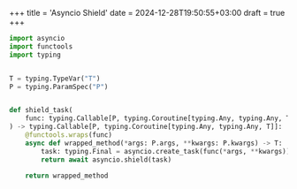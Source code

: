 +++
title = 'Asyncio Shield'
date = 2024-12-28T19:50:55+03:00
draft = true
+++

```python
import asyncio
import functools
import typing


T = typing.TypeVar("T")
P = typing.ParamSpec("P")


def shield_task(
    func: typing.Callable[P, typing.Coroutine[typing.Any, typing.Any, T]],
) -> typing.Callable[P, typing.Coroutine[typing.Any, typing.Any, T]]:
    @functools.wraps(func)
    async def wrapped_method(*args: P.args, **kwargs: P.kwargs) -> T:
        task: typing.Final = asyncio.create_task(func(*args, **kwargs))
        return await asyncio.shield(task)

    return wrapped_method
```
